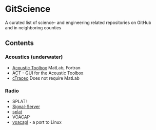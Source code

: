 # GitScience
A curated list of science- and engineering related repositories on GitHub and in neighboring counties

## Contents


### Acoustics (underwater)
* [Acoustic Toolbox](http://oalib.hlsresearch.com/Modes/AcousticsToolbox/) MatLab, Fortran
 * [ACT](http://cmst.curtin.edu.au/products/actoolbox.cfm) - GUI for the Acoustic Toolbox
* [cTraceo](https://github.com/EyNuel/cTraceo) Does not require MatLab
 
### Radio

* SPLAT!
 * [Signal-Server](https://github.com/Cloud-RF/Signal-Server)
 * [splat](https://github.com/jmcmellen/splat)
* VOACAP
 * [voacapl](https://github.com/jawatson/voacapl) - a port to Linux
